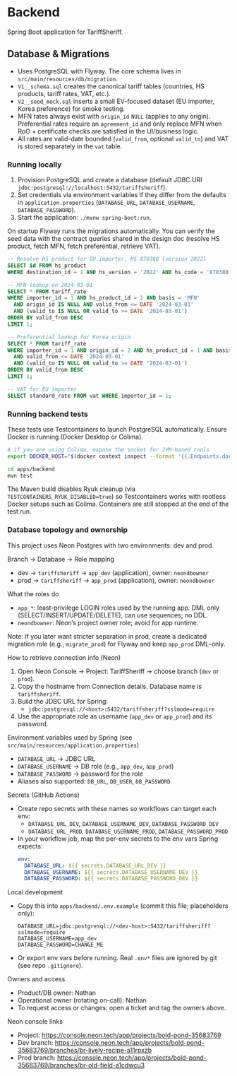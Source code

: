 # Backend

Spring Boot application for TariffSheriff.

## Database & Migrations

- Uses PostgreSQL with Flyway. The core schema lives in `src/main/resources/db/migration`.
- `V1__schema.sql` creates the canonical tariff tables (countries, HS products, tariff rates, VAT, etc.).
- `V2__seed_mock.sql` inserts a small EV-focused dataset (EU importer, Korea preference) for smoke testing.
- MFN rates always exist with `origin_id` `NULL` (applies to any origin). Preferential rates require an `agreement_id` and only replace MFN when RoO + certificate checks are satisfied in the UI/business logic.
- All rates are valid-date bounded (`valid_from`, optional `valid_to`) and VAT is stored separately in the `vat` table.

### Running locally

1. Provision PostgreSQL and create a database (default JDBC URI `jdbc:postgresql://localhost:5432/tariffsheriff`).
2. Set credentials via environment variables if they differ from the defaults in `application.properties` (`DATABASE_URL`, `DATABASE_USERNAME`, `DATABASE_PASSWORD`).
3. Start the application: `./mvnw spring-boot:run`.

On startup Flyway runs the migrations automatically. You can verify the seed data with the contract queries shared in the design doc (resolve HS product, fetch MFN, fetch preferential, retrieve VAT).

```sql
-- Resolve HS product for EU importer, HS 870380 (version 2022)
SELECT id FROM hs_product
WHERE destination_id = 1 AND hs_version = '2022' AND hs_code = '870380';

-- MFN lookup on 2024-03-01
SELECT * FROM tariff_rate
WHERE importer_id = 1 AND hs_product_id = 1 AND basis = 'MFN'
  AND origin_id IS NULL AND valid_from <= DATE '2024-03-01'
  AND (valid_to IS NULL OR valid_to >= DATE '2024-03-01')
ORDER BY valid_from DESC
LIMIT 1;

-- Preferential lookup for Korea origin
SELECT * FROM tariff_rate
WHERE importer_id = 1 AND origin_id = 2 AND hs_product_id = 1 AND basis = 'PREF'
  AND valid_from <= DATE '2024-03-01'
  AND (valid_to IS NULL OR valid_to >= DATE '2024-03-01')
ORDER BY valid_from DESC
LIMIT 1;

-- VAT for EU importer
SELECT standard_rate FROM vat WHERE importer_id = 1;
```

### Running backend tests

These tests use Testcontainers to launch PostgreSQL automatically. Ensure Docker is running (Docker Desktop or Colima).

```bash
# if you are using Colima, expose the socket for JVM-based tools
export DOCKER_HOST="$(docker context inspect --format '{{.Endpoints.docker.Host}}')"

cd apps/backend
mvn test
```

The Maven build disables Ryuk cleanup (via `TESTCONTAINERS_RYUK_DISABLED=true`) so Testcontainers works with rootless Docker setups such as Colima. Containers are still stopped at the end of the test run.

### Database topology and ownership

This project uses Neon Postgres with two environments: dev and prod.

Branch → Database → Role mapping
- dev → `tariffsheriff` → `app_dev` (application), owner: `neondbowner`
- prod → `tariffsheriff` → `app_prod` (application), owner: `neondbowner`

What the roles do
- `app_*`: least-privilege LOGIN roles used by the running app. DML only (SELECT/INSERT/UPDATE/DELETE), can use sequences; no DDL.
- `neondbowner`: Neon’s project owner role; avoid for app runtime.

Note: If you later want stricter separation in prod, create a dedicated migration role (e.g., `migrate_prod`) for Flyway and keep `app_prod` DML-only.

How to retrieve connection info (Neon)
1. Open Neon Console → Project: TariffSheriff → choose branch (`dev` or `prod`).
2. Copy the hostname from Connection details. Database name is `tariffsheriff`.
3. Build the JDBC URL for Spring:
   - `jdbc:postgresql://<host>:5432/tariffsheriff?sslmode=require`
4. Use the appropriate role as username (`app_dev` or `app_prod`) and its password.

Environment variables used by Spring (see `src/main/resources/application.properties`)
- `DATABASE_URL` → JDBC URL
- `DATABASE_USERNAME` → DB role (e.g., `app_dev`, `app_prod`)
- `DATABASE_PASSWORD` → password for the role
- Aliases also supported: `DB_URL`, `DB_USER`, `DB_PASSWORD`

Secrets (GitHub Actions)
- Create repo secrets with these names so workflows can target each env:
  - `DATABASE_URL_DEV`, `DATABASE_USERNAME_DEV`, `DATABASE_PASSWORD_DEV`
  - `DATABASE_URL_PROD`, `DATABASE_USERNAME_PROD`, `DATABASE_PASSWORD_PROD`
- In your workflow job, map the per-env secrets to the env vars Spring expects:
  ```yaml
  env:
    DATABASE_URL: ${{ secrets.DATABASE_URL_DEV }}
    DATABASE_USERNAME: ${{ secrets.DATABASE_USERNAME_DEV }}
    DATABASE_PASSWORD: ${{ secrets.DATABASE_PASSWORD_DEV }}
  ```

Local development
- Copy this into `apps/backend/.env.example` (commit this file; placeholders only):
  ```properties
  DATABASE_URL=jdbc:postgresql://<dev-host>:5432/tariffsheriff?sslmode=require
  DATABASE_USERNAME=app_dev
  DATABASE_PASSWORD=CHANGE_ME
  ```
- Or export env vars before running. Real `.env*` files are ignored by git (see repo `.gitignore`).

Owners and access
- Product/DB owner: Nathan
- Operational owner (rotating on-call): Nathan
- To request access or changes: open a ticket and tag the owners above.

Neon console links
- Project: https://console.neon.tech/app/projects/bold-pond-35683769
- Dev branch: https://console.neon.tech/app/projects/bold-pond-35683769/branches/br-lively-recipe-a11rpxzb
- Prod branch: https://console.neon.tech/app/projects/bold-pond-35683769/branches/br-old-field-a1cdwcu3